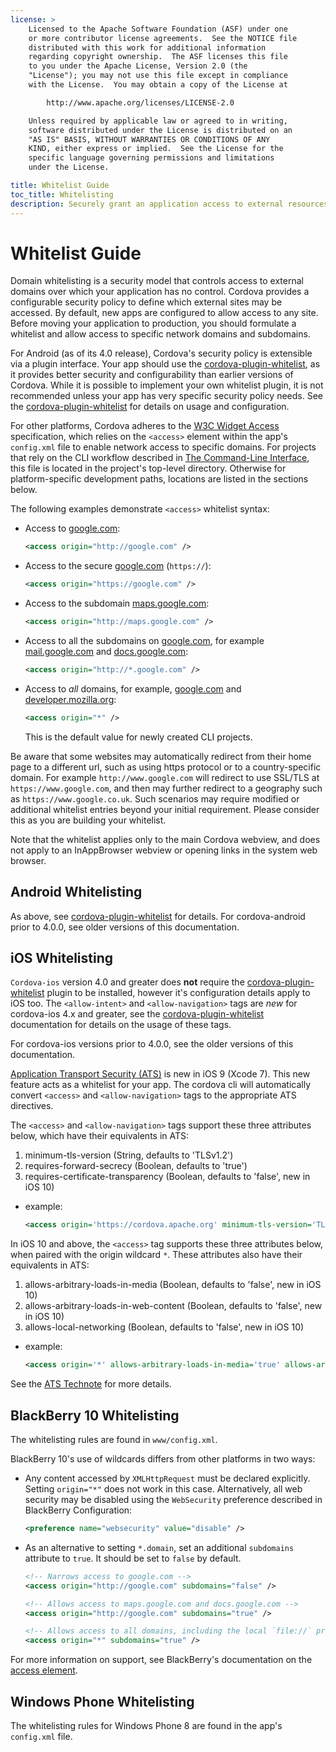 ```yaml
---
license: >
    Licensed to the Apache Software Foundation (ASF) under one
    or more contributor license agreements.  See the NOTICE file
    distributed with this work for additional information
    regarding copyright ownership.  The ASF licenses this file
    to you under the Apache License, Version 2.0 (the
    "License"); you may not use this file except in compliance
    with the License.  You may obtain a copy of the License at

        http://www.apache.org/licenses/LICENSE-2.0

    Unless required by applicable law or agreed to in writing,
    software distributed under the License is distributed on an
    "AS IS" BASIS, WITHOUT WARRANTIES OR CONDITIONS OF ANY
    KIND, either express or implied.  See the License for the
    specific language governing permissions and limitations
    under the License.

title: Whitelist Guide
toc_title: Whitelisting
description: Securely grant an application access to external resources.
---
```


# Whitelist Guide

Domain whitelisting is a security model that controls access to
external domains over which your application has no control. Cordova
provides a configurable security policy to define which external sites may be
accessed.  By default, new apps are configured to allow access to any site.
Before moving your application to production, you should formulate a whitelist
and allow access to specific network domains and subdomains.

For Android (as of its 4.0 release), Cordova's security policy is extensible via a plugin
interface.  Your app should use the [cordova-plugin-whitelist][wlp], as it provides
better security and configurability than earlier versions of Cordova.  While
it is possible to implement your own whitelist plugin, it is not recommended
unless your app has very specific security policy needs.  See the
[cordova-plugin-whitelist][wlp] for details on usage and configuration.

For other platforms, Cordova adheres to the [W3C Widget Access][1] specification,
which relies on the `<access>` element within the app's `config.xml` file to
enable network access to specific domains. For projects that rely on
the CLI workflow described in [The Command-Line Interface](../../cli/index.html), this file is
located in the project's top-level directory. Otherwise for
platform-specific development paths, locations are listed in the
sections below.

The following examples demonstrate `<access>` whitelist syntax:

* Access to [google.com][2]:

    ```xml
    <access origin="http://google.com" />
    ```

* Access to the secure [google.com][3] (`https://`):

    ```xml
    <access origin="https://google.com" />
    ```

* Access to the subdomain [maps.google.com][4]:

    ```xml
    <access origin="http://maps.google.com" />
    ```

* Access to all the subdomains on [google.com][2], for example
  [mail.google.com][5] and [docs.google.com][6]:

    ```xml
    <access origin="http://*.google.com" />
    ```

* Access to _all_ domains, for example, [google.com][2] and
  [developer.mozilla.org][7]:

    ```xml
    <access origin="*" />
    ```

  This is the default value for newly created CLI projects.

Be aware that some websites may automatically redirect from their home page to
a different url, such as using https protocol or to a country-specific
domain. For example `http://www.google.com` will redirect to use SSL/TLS at
`https://www.google.com`, and then may further redirect to a geography such as
`https://www.google.co.uk`. Such scenarios may require modified or additional
whitelist entries beyond your initial requirement. Please consider this
as you are building your whitelist.

Note that the whitelist applies only to the main Cordova webview, and does not
apply to an InAppBrowser webview or opening links in the system web browser.

## Android Whitelisting

As above, see [cordova-plugin-whitelist][wlp] for details.  For cordova-android
prior to 4.0.0, see older versions of this documentation.

## iOS Whitelisting

`Cordova-ios` version 4.0 and greater does **not** require the [cordova-plugin-whitelist][wlp] plugin to be installed, however it's configuration details apply to iOS too. The `<allow-intent>` and `<allow-navigation>` tags are _new_ for cordova-ios 4.x and greater, see the [cordova-plugin-whitelist][wlp] documentation for details on the usage of these tags.

For cordova-ios versions prior to 4.0.0, see the older versions of this documentation.

[Application Transport Security (ATS)](https://developer.apple.com/library/prerelease/ios/documentation/General/Reference/InfoPlistKeyReference/Articles/CocoaKeys.html#//apple_ref/doc/uid/TP40009251-SW33) is new in iOS 9 (Xcode 7). This new feature acts as a whitelist for your app. The cordova cli will automatically convert `<access>` and `<allow-navigation>` tags to the appropriate ATS directives.

The `<access>` and `<allow-navigation>` tags support these three attributes below, which have their equivalents in ATS:

1. minimum-tls-version (String, defaults to 'TLSv1.2')
2. requires-forward-secrecy (Boolean, defaults to 'true')
3. requires-certificate-transparency (Boolean, defaults to 'false', new in iOS 10)

* example:

    ```xml
    <access origin='https://cordova.apache.org' minimum-tls-version='TLSv1.1' requires-forward-secrecy='false' requires-certificate-transparency='true' />
    ```
    
In iOS 10 and above, the `<access>` tag supports these three attributes below, when paired with the origin wildcard `*`. These attributes also have their equivalents in ATS:

1. allows-arbitrary-loads-in-media (Boolean, defaults to 'false', new in iOS 10)
2. allows-arbitrary-loads-in-web-content (Boolean, defaults to 'false', new in iOS 10)
3. allows-local-networking (Boolean, defaults to 'false', new in iOS 10)

* example:

    ```xml
    <access origin='*' allows-arbitrary-loads-in-media='true' allows-arbitrary-loads-in-web-content='true' allows-local-networking='true' />
    ```

See the [ATS Technote](https://developer.apple.com/library/prerelease/ios/documentation/General/Reference/InfoPlistKeyReference/Articles/CocoaKeys.html#//apple_ref/doc/uid/TP40009251-SW33) for more details.

## BlackBerry 10 Whitelisting

The whitelisting rules are found in `www/config.xml`.

BlackBerry 10's use of wildcards differs from other platforms in two
ways:

* Any content accessed by `XMLHttpRequest` must be declared
  explicitly. Setting `origin="*"` does not work in this case.
  Alternatively, all web security may be disabled using the
  `WebSecurity` preference described in BlackBerry Configuration:

    ```xml
    <preference name="websecurity" value="disable" />
    ```

* As an alternative to setting `*.domain`, set an additional
  `subdomains` attribute to `true`. It should be set to `false` by
  default.

    ```xml
    <!-- Narrows access to google.com -->
    <access origin="http://google.com" subdomains="false" />

    <!-- Allows access to maps.google.com and docs.google.com -->
    <access origin="http://google.com" subdomains="true" />

    <!-- Allows access to all domains, including the local `file://` protocol -->
    <access origin="*" subdomains="true" />
    ```

For more information on support, see BlackBerry's documentation on the
[access element][8].

## Windows Phone Whitelisting

The whitelisting rules for Windows Phone 8 are found in the
app's `config.xml` file.

[wlp]: ../../../reference/cordova-plugin-whitelist/
[1]: http://www.w3.org/TR/widgets-access/
[2]: http://google.com
[3]: https://google.com
[4]: http://maps.google.com
[5]: http://mail.google.com
[6]: http://docs.google.com
[7]: http://developer.mozilla.org
[8]: https://developer.blackberry.com/html5/documentation/v1_0/access_element_834677_11.html
